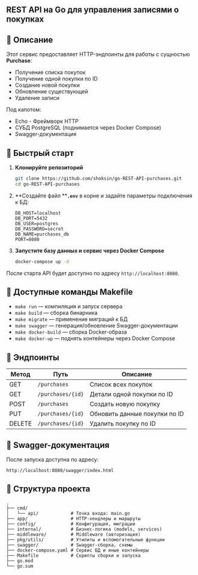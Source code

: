 ## REST API на Go для управления записями о покупках


## 📖 Описание

Этот сервис предоставляет HTTP-эндпоинты для работы с сущностью **Purchase**:

* Получение списка покупок
* Получение одной покупки по ID
* Создание новой покупки
* Обновление существующей
* Удаление записи

Под капотом:

* Echo - Фреймворк HTTP
* СУБД PostgreSQL (поднимается через Docker Compose)
* Swagger-документация


## 🚀 Быстрый старт

1. **Клонируйте репозиторий**

   ```bash
   git clone https://github.com/shoksin/go-REST-API-purchases.git
   cd go-REST-API-purchases
   ```
2. \*\*Создайте файл \*\***`.env`** в корне и задайте параметры подключения к БД:

   ```env
   DB_HOST=localhost
   DB_PORT=5432
   DB_USER=postgres
   DB_PASSWORD=secret
   DB_NAME=purchases_db
   PORT=8080
   ```
3. **Запустите базу данных и сервис через Docker Compose**

   ```bash
   docker-compose up -d
   ```

После старта API будет доступно по адресу `http://localhost:8080`.


## 💠 Доступные команды Makefile

* `make run` — компиляция и запуск сервера
* `make build` — сборка бинарника
* `make migrate` — применение миграций к БД
* `make swagger` — генерация/обновление Swagger-документации
* `make docker-build` — сборка Docker-образа
* `make docker-up` — поднять контейнеры через Docker Compose


## 🔌 Эндпоинты

| Метод  | Путь              | Описание                      |
| ------ | ----------------- | ----------------------------- |
| GET    | `/purchases`      | Список всех покупок           |
| GET    | `/purchases/{id}` | Детали одной покупки по ID    |
| POST   | `/purchases`      | Создать новую покупку         |
| PUT    | `/purchases/{id}` | Обновить данные покупки по ID |
| DELETE | `/purchases/{id}` | Удалить покупку по ID         |



## 📁 Swagger-документация

После запуска доступна по адресу:

```
http://localhost:8080/swagger/index.html
```


## 📁 Структура проекта

```
.
├── cmd/
│   └── api/            # Точка входа: main.go
├── app/                # HTTP-хендлеры и маршруты
├── config/             # Конфигурация, миграции
├── internal/           # Бизнес-логика (models, services)
├── middleware/         # Middleware (авторизация)
├── pkg/utils/          # Утилиты и вспомогательные функции
├── swagger/            # Swagger-сборка, схемы
├── docker-compose.yaml # Сервис БД и иные контейнеры
├── Makefile            # Скрипты сборки и запуска
├── go.mod
└── go.sum
```
